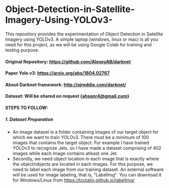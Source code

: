 # Object-Detection-in-Satellite-Imagery-Using-YOLOv3-
This repository provides the experimentation of Object Detection in Satellite Imagery using YOLOv3.
A simple laptop (windows, linux or mac) is all you need for this project, as we will be using Google Colab for training and testing purpose.

#### Original Repository: https://github.com/AlexeyAB/darknet

#### Paper Yolo v3: https://arxiv.org/abs/1804.02767

#### About Darknet framework: http://pjreddie.com/darknet/

#### Dataset: Will be shared on request {ahsanr4@gmail.com}

#### STEPS TO FOLLOW:

##### 1. Dataset Preparation 
- An image dataset is a folder containing images of our target object for which we want to train YOLOv3. There must be a minimum of 100 images that contains the target object. For example I have trained YOLOv3 to recognize Jets, so I have made a dataset comprising of 402 images while each image contains atleast one Jet.
- Secondly, we need object location in each image that is exactly where the object/objects are located in each images. For this purpose, we need to label each image from our training dataset. An external software will be used for image labeling, that is, "LabelImg". You can download it for Windows/Linux from https://tzutalin.github.io/labelImg/ 
